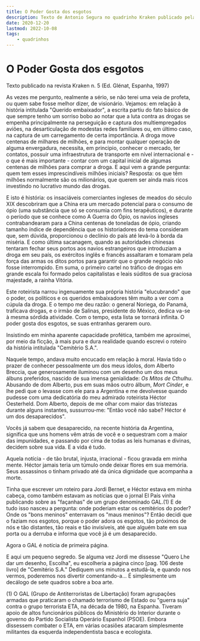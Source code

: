 ```yaml
---
title: O Poder Gosta dos esgotos
description: Texto de Antonio Segura no quadrinho Kraken publicado pela editora Figura.
date: 2020-12-20
lastmod: 2022-10-08
tags:
    - quadrinhos
---
```


# O Poder Gosta dos esgotos

Texto publicado na revista Kraken n. 5 (Ed. Glénat, Espanha, 1997)

As vezes me pergunto, realmente a sério, se não terei uma veia de profeta, ou quem sabe fosse melhor dizer, de visionário. Vejamos: em relação à história intitulada "Querido embaixador", a escrita partiu do fato básico de que sempre tenho um sorriso bobo ao notar que a luta contra as drogas se empenha principalmente na perseguição e captura dos multiempregados aviões, na desarticulação de modestas redes familiares ou, em último caso, na captura de um carregamento de certa importância. A droga move centenas de milhares de milhões, e para montar qualquer operação de alguma envergadura, necessita, em principio, conhecer o mercado, ter contatos, possuir uma infraestrutura de transporte em nível internacional e - o que é mais importante - contar com um capital inicial de algumas centenas de milhões para comprar a droga. E aqui vem a grande pergunta: quem tem esses imprescindíveis milhões iniciais? Resposta: os que têm milhões normalmente são os milionários, que querem ser ainda mais ricos investindo no lucrativo mundo das drogas.

E isto é história: os insaciáveis comerciantes ingleses de meados do século XIX descobriram que a China era um mercado potencial para o consumo de ópio (uma substância que só se consumia com fins terapêuticos), e durante o período que se conhece como A Guerra do Ópio, os navios ingleses contrabandearam para a China centenas de toneladas de ópio, criando tamanho índice de dependência que os historiadores do tema consideram que, sem dúvida, proporcionou o declínio do país até levá-lo à borda da miséria. E como última sacanagem, quando as autoridades chinesas tentaram fechar seus portos aos navios estrangeiros que introduziam a droga em seu país, os exércitos inglês e francês assaltaram e tomaram pela força das armas os ditos portos para garantir que o grande negócio não fosse interrompido. Em suma, o primeiro cartel no tráfico de drogas em grande escala foi formado pelos capitalistas e leais súditos de sua graciosa majestade, a rainha Vitória.

Este roteirista narrou ingenuamente sua própria história "elucubrando" que o poder, os políticos e os queridos embaixadores têm muito a ver com a cúpula da droga. E o tempo me deu razão: o general Noriega, do Panamá, traficava drogas, e o irmão de Salinas, presidente do México, dedica va-se à mesma sórdida atividade. Com o tempo, esta lista se tornará infinita. O poder gosta dos esgotos, se suas entranhas gerarem ouro.

Insistindo em minha aparente capacidade profética, também me aproximei, por meio da ficção, à mais pura e dura realidade quando escrevi o roteiro da história intitulada "Cemitério S.A.".

Naquele tempo, andava muito encucado em relação à moral. Havia tido o prazer de conhecer pessoalmente um dos meus ídolos, dom Alberto Breccia, que generosamente iluminou com um desenho um dos meus álbuns preferidos, nascido de sua imensa genialidade: *Os Mitos de Cthulhu*. Abusando de dom Alberto, pus em suas mãos outro álbum, *Mort Cinder*, e lhe pedi que o levasse com ele para a Argentina e me devolvesse quando pudesse com uma dedicatória do meu admirado roteirista Héctor Oesterheld. Dom Alberto, depois de me olhar com maior das tristezas durante alguns instantes, sussurrou-me: "Então você não sabe? Héctor é um dos desaparecidos".

Vocês já sabem que desaparecido, na recente história da Argentina, significa que uns homens vêm atrás de você e o sequestram com a maior das impunidades, e passando por cima de todas as leis humanas e divinas, decidem sobre sua vida. E a vida é tudo.

Aquela notícia - de tão brutal, injusta, irracional - ficou gravada em minha mente. Héctor jamais teria um túmulo onde deixar flores em sua memória. Seus assassinos o tinham privado até da única dignidade que acompanha a morte.

Tinha que escrever um roteiro para Jordi Bernet, e Héctor estava em minha cabeça, como também estavam as notícias que o jornal El País vinha publicando sobre as "façanhas" de um grupo denominado GAL.(1) E de tudo isso nasceu a pergunta: onde poderiam estar os cemitérios do poder? Onde os "bons meninos" enterravam os "maus meninos"? Então decidi que o faziam nos esgotos, porque o poder adora os esgotos, tão próximos de nós e tão distantes, tão reais e tão invisíveis, até que alguém bate em sua porta ou a derruba e informa que você já é um desaparecido.

Agora o GAL é notícia de primeira página.

E aqui um pequeno segredo. Se alguma vez Jordi me dissesse "Quero Lhe dar um desenho, Escolha", eu escolheria a página cinco [pag. 106 deste livro] de "Cemitério S.A." Dediquem uns minutos a estudá-la, e quando nos vermos, poderemos nos divertir comentando-a... É simplesmente um decálogo de sete quadros sobre a boa arte.

(1) O GAL (Grupo de Antiterroristas de Libertação) foram agrupações armadas que praticaram o chamado terrorismo de Estado ou "guerra suja" contra o grupo terrorista ETA, na década de 1980, na Espanha. Tiveram apoio de altos funcionários públicos do Ministério do Interior durante o governo do Partido Socialista Operário Espanhol (PSOE). Embora dissessem combater o ETA, em várias ocasiões atacaram simplesmente militantes da esquerda independentista basca e ecologista.